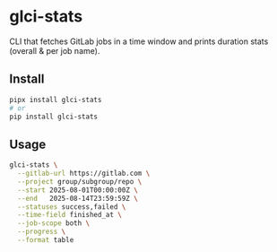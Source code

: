 # glci-stats

CLI that fetches GitLab jobs in a time window and prints duration stats (overall & per job name).

## Install
```bash
pipx install glci-stats
# or
pip install glci-stats
```

## Usage
```bash
glci-stats \
  --gitlab-url https://gitlab.com \
  --project group/subgroup/repo \
  --start 2025-08-01T00:00:00Z \
  --end   2025-08-14T23:59:59Z \
  --statuses success,failed \
  --time-field finished_at \
  --job-scope both \
  --progress \
  --format table
```